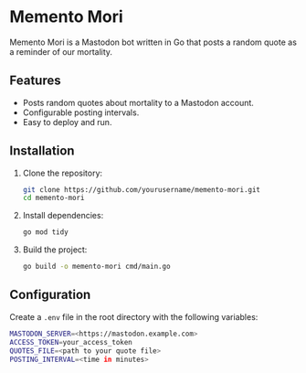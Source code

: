 # Memento Mori

Memento Mori is a Mastodon bot written in Go that posts a random quote as a reminder of our mortality.

## Features

- Posts random quotes about mortality to a Mastodon account.
- Configurable posting intervals.
- Easy to deploy and run.

## Installation

1. Clone the repository:

    ```sh
    git clone https://github.com/yourusername/memento-mori.git
    cd memento-mori
    ```

2. Install dependencies:

    ```sh
    go mod tidy
    ```

3. Build the project:

    ```sh
    go build -o memento-mori cmd/main.go
    ```

## Configuration

Create a `.env` file in the root directory with the following variables:

```sh
MASTODON_SERVER=<https://mastodon.example.com>
ACCESS_TOKEN=your_access_token
QUOTES_FILE=<path to your quote file>
POSTING_INTERVAL=<time in minutes>
```
